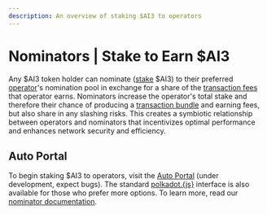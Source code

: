 ```yaml
---
description: An overview of staking $AI3 to operators
---
```


# Nominators | Stake to Earn $AI3

Any $AI3 token holder can nominate ([stake](../../autonomys-network/decoupled-execution/staking.md) $AI3) to their preferred [operator](../spaceacres-cli/operators.md)'s nomination pool in exchange for a share of the [transaction fees](../../autonomys-network/rewards-and-fees/) that operator earns. Nominators increase the operator's total stake and therefore their chance of producing a [transaction bundle](../../autonomys-network/decoupled-execution/domains/) and earning fees, but also share in any slashing risks. This creates a symbiotic relationship between operators and nominators that incentivizes optimal performance and enhances network security and efficiency.

## Auto Portal

To begin staking $AI3 to operators, visit the [Auto Portal](https://auto-portal-web.vercel.app/dashboard) (under development, expect bugs). The standard [polkadot.{js}](https://polkadot.js.org/apps/#/extrinsics) interface is also available for those who prefer more options. To learn more, read our [nominator documentation](http://docs.autonomys.xyz/staking/stake/).
